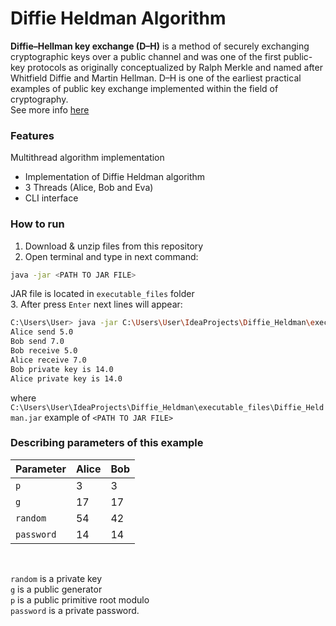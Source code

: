 # Diffie Heldman Algorithm

**Diffie–Hellman key exchange (D–H)** is a method of securely exchanging cryptographic keys over a public channel and was one of the first public-key protocols as originally conceptualized by Ralph Merkle and named after Whitfield Diffie and Martin Hellman. D–H is one of the earliest practical examples of public key exchange implemented within the field of cryptography. <br />
See more info [here](https://en.wikipedia.org/wiki/Diffie%E2%80%93Hellman_key_exchange)

### Features
Multithread algorithm implementation
*	Implementation of Diffie Heldman algorithm
*   3 Threads (Alice, Bob and Eva)
*   CLI interface

### How to run
1. Download & unzip files from this repository
2. Open terminal and type in next command:
```sh
java -jar <PATH TO JAR FILE>
```
JAR file is located in `executable_files` folder<br />
3. After press  `Enter` next lines will appear:
```sh
C:\Users\User> java -jar C:\Users\User\IdeaProjects\Diffie_Heldman\executable_files\Diffie_Heldman.jar
Alice send 5.0
Bob send 7.0
Bob receive 5.0
Alice receive 7.0
Bob private key is 14.0
Alice private key is 14.0
```
where ` C:\Users\User\IdeaProjects\Diffie_Heldman\executable_files\Diffie_Heldman.jar` example of `<PATH TO JAR FILE>`

### Describing parameters of this example
Parameter| Alice| Bob
------------ | -------------| -------------
`p` | 3| 3
`g` | 17| 17
`random`| 54|42
`password`| 14|14
<br />

`random`  is a private key<br />
`g` is a public generator<br />
`p` is a public primitive root modulo<br />
`password` is a private password.<br />
